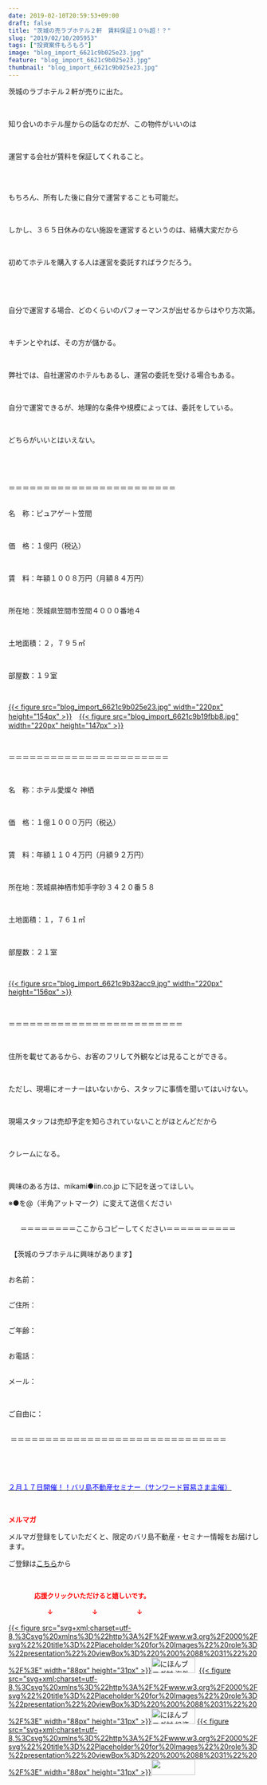 ```yaml
---
date: 2019-02-10T20:59:53+09:00
draft: false
title: "茨城の売ラブホテル２軒　賃料保証１０％超！？"
slug: "2019/02/10/205953"
tags: ["投資案件もろもろ"]
image: "blog_import_6621c9b025e23.jpg"
feature: "blog_import_6621c9b025e23.jpg"
thumbnail: "blog_import_6621c9b025e23.jpg"
---
```

<p>茨城のラブホテル２軒が売りに出た。</p><p> </p><p>知り合いのホテル屋からの話なのだが、この物件がいいのは</p><p> </p><p>運営する会社が賃料を保証してくれること。</p><p> </p><p><br/>もちろん、所有した後に自分で運営することも可能だ。</p><p> </p><p>しかし、３６５日休みのない施設を運営するというのは、結構大変だから</p><p> </p><p>初めてホテルを購入する人は運営を委託すればラクだろう。</p><p> </p><p> </p><p>自分で運営する場合、どのくらいのパフォーマンスが出せるからはやり方次第。</p><p> </p><p>キチンとやれば、その方が儲かる。</p><p> </p><p>弊社では、自社運営のホテルもあるし、運営の委託を受ける場合もある。</p><p> </p><p>自分で運営できるが、地理的な条件や規模によっては、委託をしている。</p><p> </p><p>どちらがいいとはいえない。</p><p> </p><p> </p><p>＝＝＝＝＝＝＝＝＝＝＝＝＝＝＝＝＝＝＝＝＝＝＝＝</p><p><br/>名　称：ピュアゲート笠間</p><p> </p><p>価　格：１億円（税込）</p><p> </p><p>賃　料：年額１００８万円（月額８４万円）</p><p> </p><p>所在地：茨城県笠間市笠間４０００番地４</p><p> </p><p>土地面積：２，７９５㎡</p><p> </p><p>部屋数：１９室</p><p> </p><p><a href="blog_import_6621c9b025e23.jpg">{{< figure src="blog_import_6621c9b025e23.jpg" width="220px" height="154px" >}}</a>　<a href="blog_import_6621c9b19fbb8.jpg">{{< figure src="blog_import_6621c9b19fbb8.jpg" width="220px" height="147px" >}}</a></p><p> </p><p>＝＝＝＝＝＝＝＝＝＝＝＝＝＝＝＝＝＝＝＝＝＝＝</p><p> </p><p>名　称：ホテル愛燦々 神栖</p><p> </p><p>価　格：１億１０００万円（税込）</p><p> </p><p>賃　料：年額１１０４万円（月額９２万円）</p><p> </p><p>所在地：茨城県神栖市知手字砂３４２０番５８</p><p> </p><p>土地面積：１，７６１㎡</p><p> </p><p>部屋数：２１室</p><p> </p><p><a href="blog_import_6621c9b32acc9.jpg">{{< figure src="blog_import_6621c9b32acc9.jpg" width="220px" height="156px" >}}</a></p><p> </p><p>＝＝＝＝＝＝＝＝＝＝＝＝＝＝＝＝＝＝＝＝＝＝＝＝＝</p><p> </p><p>住所を載せてあるから、お客のフリして外観などは見ることができる。</p><p> </p><p>ただし、現場にオーナーはいないから、スタッフに事情を聞いてはいけない。</p><p> </p><p>現場スタッフは売却予定を知らされていないことがほとんどだから</p><p> </p><p>クレームになる。</p><p> </p><p>興味のある方は、mikami●iin.co.jp に下記を送ってほしい。</p><p>※●を@（半角アットマーク）に変えて送信ください</p><p><br/>      ＝＝＝＝＝＝＝＝ここからコピーしてください＝＝＝＝＝＝＝＝＝＝</p><p><br/> 【茨城のラブホテルに興味があります】</p><p><br/>お名前：</p><p><br/>ご住所：</p><p><br/>ご年齢：</p><p><br/>お電話：</p><p><br/>メール：</p><p> </p><p>ご自由に：</p><p><br/> ＝＝＝＝＝＝＝＝＝＝＝＝＝＝＝＝＝＝＝＝＝＝＝＝＝＝＝＝＝＝＝</p><p> </p><p> </p><p><a href="http://www.sunward-t.co.jp/seminar/2019/02/17_ek/index.html" target="_blank"><span style="color: rgb(0, 0, 255);">２月１７日開催！！バリ島不動産セミナー（サンワード貿易さま主催）</span></a></p><p> </p><p><span style="font-weight: bold;"><span style="color: rgb(255, 0, 0);">メルマガ</span></span></p><p>メルマガ登録をしていただくと、限定のバリ島不動産・セミナー情報をお届けします。</p><p>ご登録は<a href="f9eeVI" target="_blank">こちら</a>から</p><p style="text-align: center;"> </p><p><font color="#ff0000" size="2"><strong>　　　　応援クリックいただけると嬉しいです。</strong></font></p><p><font color="#ff0000" size="2"><strong>　　　　　　↓　　　　　　↓　　　　　　↓</strong></font></p><p><a href="ranking.html?p_cid=01260127" id="&amp;blogmura_banner">{{< figure src="svg+xml;charset=utf-8,%3Csvg%20xmlns%3D%22http%3A%2F%2Fwww.w3.org%2F2000%2Fsvg%22%20title%3D%22Placeholder%20for%20Images%22%20role%3D%22presentation%22%20viewBox%3D%220%200%2088%2031%22%20%2F%3E" width="88px" height="31px" >}}<noscript><img alt="にほんブログ村 海外生活ブログ バリ島情報へ" border="0" height="31" src="//overseas.blogmura.com/bali/img/bali88_31.gif" width="88"></noscript></a>  <a href="ranking.html?p_cid=01260127" id="&amp;blogmura_banner">{{< figure src="svg+xml;charset=utf-8,%3Csvg%20xmlns%3D%22http%3A%2F%2Fwww.w3.org%2F2000%2Fsvg%22%20title%3D%22Placeholder%20for%20Images%22%20role%3D%22presentation%22%20viewBox%3D%220%200%2088%2031%22%20%2F%3E" width="88px" height="31px" >}}<noscript><img alt="にほんブログ村 投資ブログ 不動産投資へ" border="0" height="31" src="//investment.blogmura.com/hudousantoushi/img/hudousantoushi88_31.gif" width="88"></noscript></a> <a href="link.php?1804582" title="人気ブログランキングへ">{{< figure src="svg+xml;charset=utf-8,%3Csvg%20xmlns%3D%22http%3A%2F%2Fwww.w3.org%2F2000%2Fsvg%22%20title%3D%22Placeholder%20for%20Images%22%20role%3D%22presentation%22%20viewBox%3D%220%200%2088%2031%22%20%2F%3E" width="88px" height="31px" >}}<noscript><img border="0" height="31" src="https://blog.with2.net/img/banner/banner_22.gif" width="88"></noscript></a></p><p> </p>

